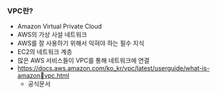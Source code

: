 
### VPC란?
- Amazon Virtual Private Cloud
- AWS의 가상 사설 네트워크
- AWS를 잘 사용하기 위해서 익혀야 하는 필수 지식
- EC2의 네트워크 계층
- 많은 AWS 서비스들이 VPC를 통해 네트워크에 연결
- https://docs.aws.amazon.com/ko_kr/vpc/latest/userguide/what-is-amazonvpc.html
  - 공식문서
